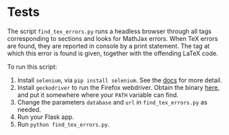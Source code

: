 Tests
=====

The script `find_tex_errors.py` runs a headless browser through all tags
corresponding to sections and looks for MathJax errors. When TeX errors are
found, they are reported in console by a print statement. The tag at which this
error is found is given, together with the offending LaTeX code.

To run this script:

  1. Install `selenium`, via `pip install selenium`. See the
  [docs](http://selenium-python.readthedocs.io/) for more detail.
  2. Install `geckodriver` to run the Firefox webdriver. Obtain the binary
  [here](https://github.com/mozilla/geckodriver/releases), and put it somewhere
  where your `PATH` variable can find.
  3. Change the parameters `database` and `url` in `find_tex_errors.py` as
  needed.
  4. Run your Flask app.
  5. Run `python find_tex_errors.py`.

